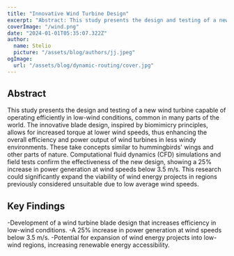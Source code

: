 ```yaml
---
title: "Innovative Wind Turbine Design"
excerpt: "Abstract: This study presents the design and testing of a new wind turbine capable of operating efficiently in low-wind conditions, common in many parts of the world."
coverImage: "/wind.png"
date: "2024-01-01T05:35:07.322Z"
author:
  name: Stelio
  picture: "/assets/blog/authors/jj.jpeg"
ogImage:
  url: "/assets/blog/dynamic-routing/cover.jpg"
---
```


## Abstract

This study presents the design and testing of a new wind turbine capable of operating efficiently in low-wind conditions, common in many parts of the world. The innovative blade design, inspired by biomimicry principles, allows for increased torque at lower wind speeds, thus enhancing the overall efficiency and power output of wind turbines in less windy environments. These take concepts similar to hummingbirds' wings and other parts of nature. Computational fluid dynamics (CFD) simulations and field tests confirm the effectiveness of the new design, showing a 25% increase in power generation at wind speeds below 3.5 m/s. This research could significantly expand the viability of wind energy projects in regions previously considered unsuitable due to low average wind speeds.


## Key Findings

-Development of a wind turbine blade design that increases efficiency in low-wind conditions.
-A 25% increase in power generation at wind speeds below 3.5 m/s.
-Potential for expansion of wind energy projects into low-wind regions, increasing renewable energy accessibility.
